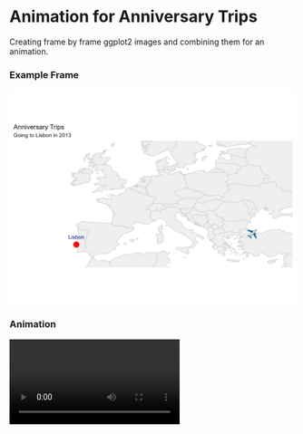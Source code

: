 # Animation for Anniversary Trips

Creating frame by frame ggplot2 images and combining them for an animation.

### Example Frame
![](images/frame_001.jpg) 

### Animation
![](anniversary_trips.mp4) 
